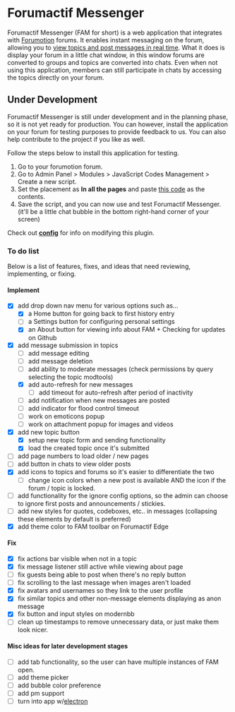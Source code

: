# Forumactif Messenger
Forumactif Messenger (FAM for short) is a web application that integrates with [Forumotion](https://www.forumotion.com/) forums. It enables instant messaging on the forum, allowing you to [view topics and post messages in real time](https://i58.servimg.com/u/f58/18/21/41/30/56hv4610.gif). What it does is display your forum in a little chat window, in this window forums are converted to groups and topics are converted into chats. Even when not using this application, members can still participate in chats by accessing the topics directly on your forum.


## Under Development
Forumactif Messenger is still under development and in the planning phase, so it is not yet ready for production. You can however, install the application on your forum for testing purposes to provide feedback to us. You can also help contribute to the project if you like as well.

Follow the steps below to install this application for testing.
1. Go to your forumotion forum.
2. Go to Admin Panel > Modules > JavaScript Codes Management > Create a new script.
3. Set the placement as **In all the pages** and paste [this code](https://github.com/SethClydesdale/forumactif-messenger/blob/master/fam.js) as the contents.
4. Save the script, and you can now use and test Forumactif Messenger. (it'll be a little chat bubble in the bottom right-hand corner of your screen)

Check out [**config**](https://github.com/SethClydesdale/forumactif-messenger/wiki/Config) for info on modifying this plugin.


### To do list
Below is a list of features, fixes, and ideas that need reviewing, implementing, or fixing.

#### Implement
- [x] add drop down nav menu for various options such as...
  - [x] a Home button for going back to first history entry
  - [ ] a Settings button for configuring personal settings
  - [x] an About button for viewing info about FAM + Checking for updates on Github
- [x] add message submission in topics
  - [ ] add message editing
  - [ ] add message deletion
  - [ ] add ability to moderate messages (check permissions by query selecting the topic modtools)
  - [x] add auto-refresh for new messages
    - [ ] add timeout for auto-refresh after period of inactivity
  - [ ] add notification when new messages are posted
  - [ ] add indicator for flood control timeout
  - [ ] work on emoticons popup
  - [ ] work on attachment popup for images and videos
- [x] add new topic button
  - [x] setup new topic form and sending functionality
  - [x] load the created topic once it's submitted
- [ ] add page numbers to load older / new pages
- [ ] add button in chats to view older posts
- [x] add icons to topics and forums so it's easier to differentiate the two
  - [ ] change icon colors when a new post is available AND the icon if the forum / topic is locked.
- [ ] add functionality for the ignore config options, so the admin can choose to ignore first posts and announcements / stickies.
- [ ] add new styles for quotes, codeboxes, etc.. in messages (collapsing these elements by default is preferred)
- [x] add theme color to FAM toolbar on Forumactif Edge

#### Fix
- [x] fix actions bar visible when not in a topic
- [x] fix message listener still active while viewing about page
- [ ] fix guests being able to post when there's no reply button
- [ ] fix scrolling to the last message when images aren't loaded
- [x] fix avatars and usernames so they link to the user profile
- [x] fix similar topics and other non-message elements displaying as anon message
- [x] fix button and input styles on modernbb
- [ ] clean up timestamps to remove unnecessary data, or just make them look nicer.

#### Misc ideas for later development stages
- [ ] add tab functionality, so the user can have multiple instances of FAM open.
- [ ] add theme picker
- [ ] add bubble color preference
- [ ] add pm support
- [ ] turn into app w/[electron](https://electron.atom.io/)
